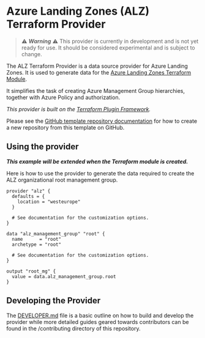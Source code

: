 # Azure Landing Zones (ALZ) Terraform Provider

> ⚠️ ***Warning*** ⚠️ This provider is currently in development and is not yet ready for use. It should be considered experimental and is subject to change.

The ALZ Terraform Provider is a data source provider for Azure Landing Zones.
It is used to generate data for the [Azure Landing Zones Terraform Module](https://github.com/Azure/terraform-azurerm-alz).

It simplifies the task of creating Azure Management Group hierarchies, together with Azure Policy and authorization.

*This provider is built on the [Terraform Plugin Framework](https://github.com/hashicorp/terraform-plugin-framework).*

Please see the [GitHub template repository documentation](https://help.github.com/en/github/creating-cloning-and-archiving-repositories/creating-a-repository-from-a-template) for how to create a new repository from this template on GitHub.

## Using the provider

***This example will be extended when the Terraform module is created.***

Here is how to use the provider to generate the data required to create the ALZ organizational root management group.

```hcl
provider "alz" {
  defaults = {
    location = "westeurope"
  }

  # See documentation for the customization options.
}

data "alz_management_group" "root" {
  name      = "root"
  archetype = "root"

  # See documentation for the customization options.
}

output "root_mg" {
  value = data.alz_management_group.root
}
```

## Developing the Provider

The [DEVELOPER.md](https://github.com/Azure/terraform-provider-alz/blob/main/DEVELOPER.md) file is a basic outline on how to build and develop the provider while more detailed guides geared towards contributors can be found in the /contributing directory of this repository.

